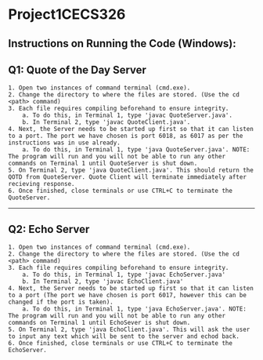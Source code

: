 # Project1CECS326

Instructions on Running the Code (Windows):
-------------------------------------------------------------------------------------------
Q1: Quote of the Day Server
-------------------------------------------------------------------------------------------
    1. Open two instances of command terminal (cmd.exe).
    2. Change the directory to where the files are stored. (Use the cd <path> command)
    3. Each file requires compiling beforehand to ensure integrity.
        a. To do this, in Terminal 1, type 'javac QuoteServer.java'.
        b. In Terminal 2, type 'javac QuoteClient.java'.
    4. Next, the Server needs to be started up first so that it can listen to a port. The port we have chosen is port 6018, as 6017 as per the instructions was in use already.
        a. To do this, in Terminal 1, type 'java QuoteServer.java'. NOTE: The program will run and you will not be able to run any other commands on Terminal 1 until QuoteServer is shut down.
    5. On Terminal 2, type 'java QuoteClient.java'. This should return the QOTD from QuoteServer. Quote Client will terminate immediately after recieving response.
    6. Once finished, close terminals or use CTRL+C to terminate the QuoteServer.
    
-------------------------------------------------------------------------------------------
Q2: Echo Server
-------------------------------------------------------------------------------------------
    1. Open two instances of command terminal (cmd.exe).
    2. Change the directory to where the files are stored. (Use the cd <path> command)
    3. Each file requires compiling beforehand to ensure integrity.
        a. To do this, in Terminal 1, type 'javac EchoServer.java'
        b. In Terminal 2, type 'javac EchoClient.java'
    4. Next, the Server needs to be started up first so that it can listen to a port (The port we have chosen is port 6017, however this can be changed if the port is taken).
        a. To do this, in Terminal 1, type 'java EchoServer.java'. NOTE: The program will run and you will not be able to run any other commands on Terminal 1 until EchoSever is shut down.
    5. On Terminal 2, type 'java EchoClient.java'. This will ask the user to input any text which will be sent to the server and echod back.
    6. Once finished, close terminals or use CTRL+C to terminate the EchoServer.
